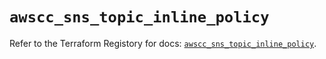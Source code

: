 # `awscc_sns_topic_inline_policy`

Refer to the Terraform Registory for docs: [`awscc_sns_topic_inline_policy`](https://registry.terraform.io/providers/hashicorp/awscc/0.70.0/docs/resources/sns_topic_inline_policy).
